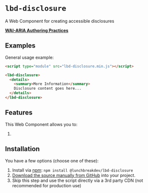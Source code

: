 # `lbd-disclosure`

A Web Component for creating accessible disclosures

**[WAI-ARIA Authoring Practices](https://www.w3.org/WAI/ARIA/apg/patterns/disclosure/)**

## Examples

General usage example:

```html
<script type="module" src="lbd-disclosure.min.js"></script>

<lbd-disclosure>
  <details>
    <summary>More Information</summary>
    Disclosure content goes here...
  </details>
</lbd-disclosure>
```

## Features

This Web Component allows you to:

1.

## Installation

You have a few options (choose one of these):

1. Install via [npm](https://www.npmjs.com/package/@lunchbreakdev/lbd-disclosure): `npm install @lunchbreakdev/lbd-disclosure`
2. [Download the source manually from GitHub](https://github.com/lunchbreakdev/lbd-components/releases) into your project.
3. Skip this step and use the script directly via a 3rd party CDN (not recommended for production use)

